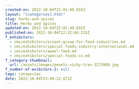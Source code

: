 ```yaml
---
created-on: 2022-10-04T22:01:49.655Z
layout: "[categories].html"
slug: herbs-and-spices
title: Herbs and Spices
updated-on: 2022-10-04T22:01:49.655Z
published-on: 2022-10-04T22:22:04.215Z
f_exhibitors:
  - cms/exhibitors/orient-group-for-food-industries.md
  - cms/exhibitors/special-foods-industry-international.md
  - cms/exhibitors/awael-food.md
  - cms/exhibitors/special-foods-co.md
f_category-thumbnail:
  url: /assets/images/pexels-vicky-tran-3273989.jpg
f_number-of-exibitors-2: null
tags: categories
date: 2022-10-04T23:09:22.672Z
---
```

